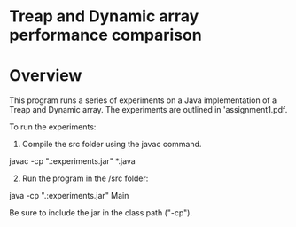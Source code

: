 # Treap and Dynamic array performance comparison
# Overview
This program runs a series of experiments on a Java implementation of a Treap and Dynamic array. The experiments are outlined in 'assignment1.pdf.

 To run the experiments:

1. Compile the src folder using the javac command.

javac -cp ".:experiments.jar" *.java

2. Run the program in the /src folder:

java -cp ".:experiments.jar" Main

Be sure to include the jar in the class path ("-cp").

